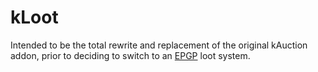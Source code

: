 # kLoot

Intended to be the total rewrite and replacement of the original kAuction addon, prior to deciding to switch to an [EPGP](http://www.epgpweb.com/help/system) loot system.
